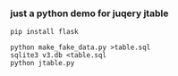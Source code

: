 ### just a python demo for juqery jtable
  
```
pip install flask

python make_fake_data.py >table.sql
sqlite3 v3.db <table.sql
python jtable.py
```

